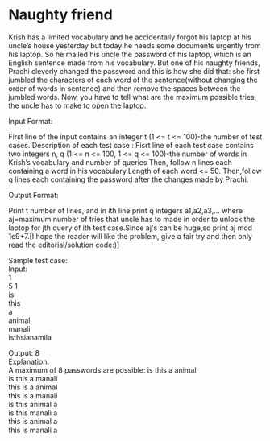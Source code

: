 #                                                              Naughty friend  
Krish has a limited vocabulary and he accidentally forgot his laptop at his uncle’s house yesterday but today he needs some documents urgently from his laptop. 
So he mailed his uncle the password of his laptop, which is an English sentence made from his vocabulary. But one of his naughty friends, Prachi cleverly changed the password and this is how she did that: 
she first jumbled the characters of each word of the sentence(without changing the order of words in sentence) and then remove the spaces between the jumbled words. Now, you have to tell what are the maximum possible tries, the uncle has to make to open the laptop.



Input Format:


First line of the input contains an integer t (1 <= t <= 100)-the number of test cases. Description of each test case :
Fisrt line of each test case contains two integers n, q (1 <= n <= 100, 1 <= q <= 100)-the number of words in Krish’s vocabulary and number of queries
Then, follow n lines each containing a word in his vocabulary.Length of each word <= 50. Then,follow q lines each containing the password after the changes made by Prachi.




Output Format:


Print t number of lines, and in ith line print q integers a1,a2,a3,... where aj=maximum number of tries that uncle has to made in order to unlock the laptop for jth query of ith test case.Since aj's can be huge,so print aj mod 1e9+7.[I hope the reader will like the problem, give a fair try and then only read the editorial/solution code:)]


Sample test case:  
Input:  
1  
5 1  
is     
this  
a  
animal  
manali  
isthsianamila  

Output: 8  
Explanation:  
A maximum of 8 passwords are possible: is this a animal  
is this a manali  
this is a animal  
this is a manali  
is this animal a  
is this manali a  
this is animal a  
this is manali a  
